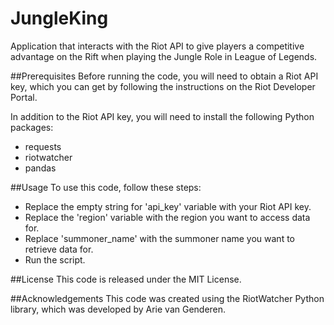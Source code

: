 # JungleKing
Application that interacts with the Riot API to give players a competitive advantage on the Rift when playing the Jungle Role in League of Legends.

##Prerequisites
Before running the code, you will need to obtain a Riot API key, which you can get by following the instructions on the Riot Developer Portal.

In addition to the Riot API key, you will need to install the following Python packages:

* requests
* riotwatcher
* pandas

##Usage
To use this code, follow these steps:

* Replace the empty string for 'api_key' variable with your Riot API key.
* Replace the 'region' variable with the region you want to access data for.
* Replace 'summoner_name' with the summoner name you want to retrieve data for.
* Run the script.

##License
This code is released under the MIT License.

##Acknowledgements
This code was created using the RiotWatcher Python library, which was developed by Arie van Genderen.
